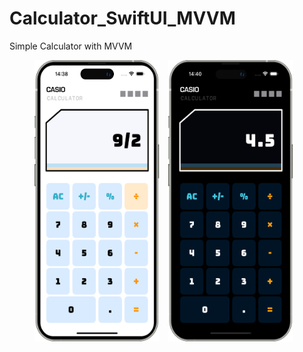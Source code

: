 # Calculator_SwiftUI_MVVM
Simple Calculator with MVVM 

<p align="center">
  <img
    src="https://raw.githubusercontent.com/Gargoros/Calculator_ver3/main/Screenshots/calc_01.png"
    alt="Simulator Screenshot 1"
    width="200" height="450"
    style="margin-right:10px;"
  />
  <img
    src="https://raw.githubusercontent.com/Gargoros/Calculator_ver3/main/Screenshots/calc_02.png"
    alt="Simulator Screenshot 2"
    width="200" height="450"
    style="margin-right:10px;"
  />
</p>
